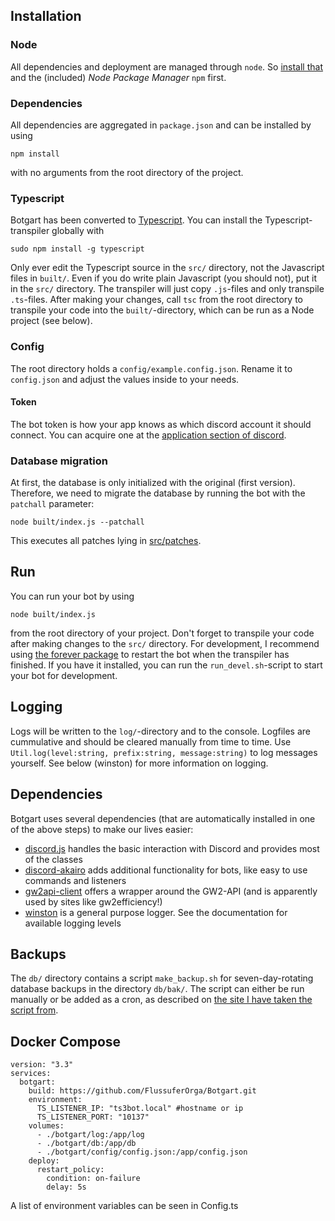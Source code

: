 ## Installation

### Node
All dependencies and deployment are managed through `node`. So [install that](https://www.npmjs.com/get-npm) and the (included) *Node Package Manager* `npm` first.

### Dependencies
All dependencies are aggregated in `package.json` and can be installed by using 

```
npm install
```

with no arguments from the root directory of the project.

### Typescript
Botgart has been converted to [Typescript](https://en.wikipedia.org/wiki/TypeScript). You can install the Typescript-transpiler globally with

```
sudo npm install -g typescript
```

Only ever edit the Typescript source in the `src/` directory, not the Javascript files in `built/`. Even if you do write plain Javascript (you should not), put it in the `src/` directory. The transpiler will just copy `.js`-files and only transpile `.ts`-files.
After making your changes, call `tsc` from the root directory to transpile your code into the `built/`-directory, which can be run as a Node project (see below).

### Config
The root directory holds a `config/example.config.json`. Rename it to `config.json` and adjust the values inside to your needs.

#### Token
The bot token is how your app knows as which discord account it should connect.
You can acquire one at the [application section of discord](https://discordapp.com/developers/applications/me).

### Database migration
At first, the database is only initialized with the original (first version). Therefore, we need to migrate the database by running the bot with the `patchall` parameter:
```
node built/index.js --patchall
```
This executes all patches lying in [src/patches](https://github.com/ogrady/Botgart/tree/master/src/patches).

## Run
You can run your bot by using 

```
node built/index.js
```

from the root directory of your project. 
Don't forget to transpile your code after making changes to the `src/` directory.
For development, I recommend using [the forever package](https://stackoverflow.com/a/19594679) to restart the bot when the transpiler has finished. If you have it installed, you can run the `run_devel.sh`-script to start your bot for development.

## Logging
Logs will be written to the `log/`-directory and to the console. Logfiles are cummulative and should be cleared manually from time to time. Use `Util.log(level:string, prefix:string, message:string)` to log messages yourself. See below (winston) for more information on logging.

## Dependencies
Botgart uses several dependencies (that are automatically installed in one of the above steps) to make our lives easier:

- [discord.js](https://discord.js.org/#/) handles the basic interaction with Discord and provides most of the classes 
- [discord-akairo](https://discord-akairo.github.io/#/) adds additional functionality for bots, like easy to use commands and listeners 
- [gw2api-client](https://github.com/queicherius/gw2api-client) offers a wrapper around the GW2-API (and is apparently used by sites like gw2efficiency!)
- [winston](https://github.com/winstonjs/winston) is a general purpose logger. See the documentation for available logging levels

## Backups
The `db/` directory contains a script `make_backup.sh` for seven-day-rotating database backups in the directory `db/bak/`. The script can either be run manually or be added as a cron, as described on [the site I have taken the script from](https://www.zzzzzzzzz.net/daily-backup-sqlite3-database-shell-script/).

## Docker Compose
```
version: "3.3"
services:
  botgart:
    build: https://github.com/FlussuferOrga/Botgart.git
    environment:
      TS_LISTENER_IP: "ts3bot.local" #hostname or ip
      TS_LISTENER_PORT: "10137"
    volumes:
      - ./botgart/log:/app/log
      - ./botgart/db:/app/db
      - ./botgart/config/config.json:/app/config.json
    deploy:
      restart_policy:
        condition: on-failure
        delay: 5s
```
A list of environment variables can be seen in Config.ts
